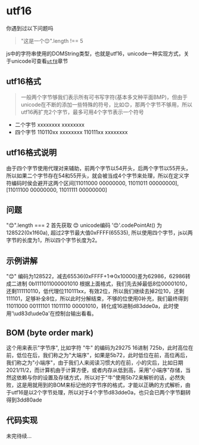 # utf16

你遇到过以下问题吗

> "这是一个😊".length !== 5

js中的字符串使用的DOMString类型，也就是utf16，unicode一种实现方式，关于unicode可查看[`utf8`](https://github.com/jzz2649/algorithms/tree/main/utf8#readme)章节

## utf16格式

> 一般两个字节够我们表示所有可书写字符(基本多文种平面BMP)，但由于unicode在不断的添加一些特殊的符号，比如😊，那两个字节不够用，所以utf16再扩充2个字节，最多可用4个字节表示一个符号

- 二个字节 xxxxxxxx xxxxxxxx
- 四个字节 110110xx xxxxxxxx 110111xx xxxxxxxx

## utf16格式说明

由于四个字节使用代理对来辅助，前两个字节以54开头，后两个字节以55开头，所以如果二个字节存在54和55开头，就会被当成4个字节来处理，所以在定义字符编码时侯会避开这两个区间[11011000 00000000, 11011011 00000000], [11011100 00000000, 11011111 00000000]

## 问题

"😊".length === 2
首先获取 😊 unicode编码 '😊'.codePointAt() 为128522(0x1f60a), 超过2字节最大值0xFFFF(65535), 所以使用四个字节，js以两字节的长度为1，所以四个字节长度为2。

## 示例讲解

"😊" 编码为128522，减去65536(0xFFFF+1=>0x10000)差为62986，62986转成二进制 0b1111011000001010 根据上面格式，我们先去掉最低8位00001010，还剩111110110，低代理位110111xx，有效2位，所以我们继续去掉2位10，还剩111101，足够补全8位，所以此时分解结束，不够的位使用0补充，我们最终得到11011000 00111101 11011110 00001010，转化成16进制d83dde0a，此时使用'\ud83d\ude0a'在控制台输出看看。

## BOM (byte order mark)

这个用来表示"字节序", 比如字符 "牛" 的编码为29275 16进制 725b，此时高位在前，低位在后，我们称之为"大端序"，如果是5b72，此时低位在前，高位再后，我们称之为"小端序"，由于我们人来阅读习惯大的在前，小的灾后，比如日期2021/11/2，而计算机由于计算方便，或者内存从低到高，采用"小端序"存储，当然这依赖与你的设置及存储方式，所以对于"牛"使用5b72来解析的话，必然失败，这是用就用到的BOM来标记他的字节序的格式，才能以正确的方式解析，由于utf16是以2个字节处理，所以对于4个字节d83dde0a，也只会已两个字节翻转得到3dd80ade

## 代码实现

未完待续...